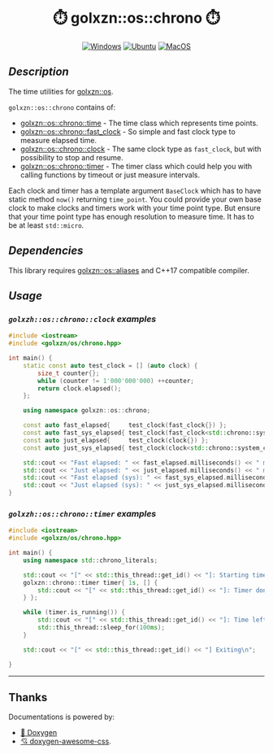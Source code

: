 <h1 align="center">⏱️ golxzn::os::chrono ⏱️</h1>

<div align="center">

[![Windows](https://github.com/golxzn/os-chrono/actions/workflows/ci-static-lib-windows.yml/badge.svg)][ci-windows]
[![Ubuntu](https://github.com/golxzn/os-chrono/actions/workflows/ci-static-lib-ubuntu.yml/badge.svg)][ci-ubuntu]
[![MacOS](https://github.com/golxzn/os-chrono/actions/workflows/ci-static-lib-macos.yml/badge.svg)][ci-macos]
</div>


<h2><b><i>Description</i></b></h2>

The time utilities for [golxzn::os](https://github.com/golxzn/os).

`golxzn::os::chrono` contains of:

- [golxzn::os::chrono::time](code/include/golxzn/os/chrono/time.hpp) - The time class which represents time points.
- [golxzn::os::chrono::fast_clock](code/include/golxzn/os/chrono/clock.hpp) - So simple and fast clock type to measure elapsed time.
- [golxzn::os::chrono::clock](code/include/golxzn/os/chrono/clock.hpp) - The same clock type as `fast_clock`, but with possibility to stop and resume.
- [golxzn::os::chrono::timer](code/include/golxzn/os/chrono/timer.hpp) - The timer class which could help you with calling functions by timeout or just measure intervals.

Each clock and timer has a template argument `BaseClock` which has to have static method `now()` returning `time_point`.
You could provide your own base clock to make clocks and timers work with your time point type. But ensure that your time point type has enough resolution to measure time. It has to be at least `std::micro`.

<h2><b><i>Dependencies</i></b></h2>

This library requires [golxzn::os::aliases](https://github.com/golxzn/os-aliases.git) and C++17 compatible compiler.

<h2><b><i>Usage</i></b></h2>

<h3><i><code>golxzh::os::chrono::clock</code> examples</i></h3>

```cpp
#include <iostream>
#include <golxzn/os/chrono.hpp>

int main() {
	static const auto test_clock = [] (auto clock) {
		size_t counter{};
		while (counter != 1'000'000'000) ++counter;
		return clock.elapsed();
	};

	using namespace golxzn::os::chrono;

	const auto fast_elapsed{     test_clock(fast_clock{}) };
	const auto fast_sys_elapsed{ test_clock(fast_clock<std::chrono::system_clock>{}) };
	const auto just_elapsed{     test_clock(clock{}) };
	const auto just_sys_elapsed{ test_clock(clock<std::chrono::system_clock>{}) };

	std::cout << "Fast elapsed: " << fast_elapsed.milliseconds() << " milliseconds\n";
	std::cout << "Just elapsed: " << just_elapsed.milliseconds() << " milliseconds\n";
	std::cout << "Fast elapsed (sys): " << fast_sys_elapsed.milliseconds() << " milliseconds\n";
	std::cout << "Just elapsed (sys): " << just_sys_elapsed.milliseconds() << " milliseconds\n";
}
```

<h3><i><code>golxzh::os::chrono::timer</code> examples</i></h3>

```cpp
#include <iostream>
#include <golxzn/os/chrono.hpp>

int main() {
	using namespace std::chrono_literals;

	std::cout << "[" << std::this_thread::get_id() << "]: Starting timer for 2 sec\n";
	golxzn::chrono::timer timer{ 1s, [] {
		std::cout << "[" << std::this_thread::get_id() << "]: Timer done\n";
	} };

	while (timer.is_running()) {
		std::cout << "[" << std::this_thread::get_id() << "]: Time left: " << timer.time_left().milliseconds() << " milliseconds\n";
		std::this_thread::sleep_for(100ms);
	}

	std::cout << "[" << std::this_thread::get_id() << "] Exiting\n";

}
```

<hr>

<h2>Thanks</h2>

Documentations is powered by:

- [💪 Doxygen][doxygen-link]
- [💘 doxygen-awesome-css][doxygen-awesome-css-link].

[ci-windows]: https://github.com/golxzn/os-chrono/actions/workflows/ci-static-lib-windows.yml
[ci-ubuntu]: https://github.com/golxzn/os-chrono/actions/workflows/ci-static-lib-ubuntu.yml
[ci-macos]: https://github.com/golxzn/os-chrono/actions/workflows/ci-static-lib-macos.yml

[doxygen-link]: http://www.stack.nl/~dimitri/doxygen/index.html
[doxygen-awesome-css-link]: https://github.com/jothepro/doxygen-awesome-css

